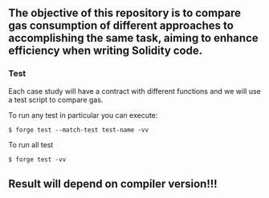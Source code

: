 ## The objective of this repository is to compare gas consumption of different approaches to accomplishing the same task, aiming to enhance efficiency when writing Solidity code.



### Test
Each case study will have a contract with different functions and we will use a test script to compare gas.

To run any test in particular you can execute:
```shell
$ forge test --match-test test-name -vv
```
To run all test
```shell
$ forge test -vv
```

## Result will depend on compiler version!!!




